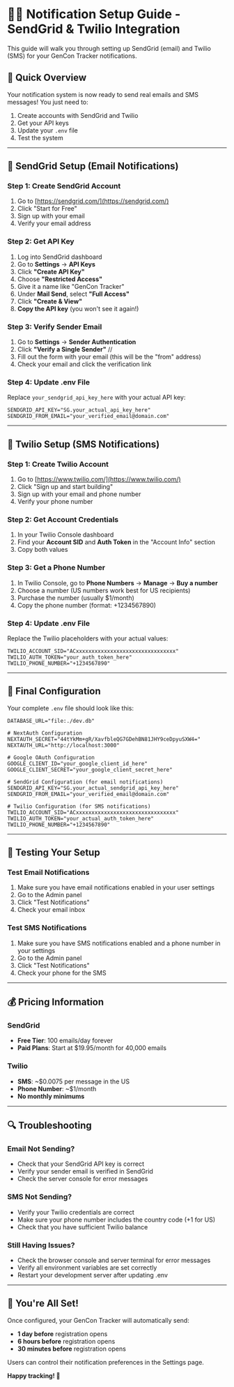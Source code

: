 # 📧📱 Notification Setup Guide - SendGrid & Twilio Integration

This guide will walk you through setting up SendGrid (email) and Twilio (SMS) for your GenCon Tracker notifications.

## 🚀 Quick Overview

Your notification system is now ready to send real emails and SMS messages! You just need to:
1. Create accounts with SendGrid and Twilio
2. Get your API keys
3. Update your `.env` file
4. Test the system

---

## 📧 SendGrid Setup (Email Notifications)

### Step 1: Create SendGrid Account
1. Go to [https://sendgrid.com/](https://sendgrid.com/)
2. Click "Start for Free"
3. Sign up with your email
4. Verify your email address

### Step 2: Get API Key
1. Log into SendGrid dashboard
2. Go to **Settings** → **API Keys**
3. Click **"Create API Key"**
4. Choose **"Restricted Access"**
5. Give it a name like "GenCon Tracker"
6. Under **Mail Send**, select **"Full Access"**
7. Click **"Create & View"**
8. **Copy the API key** (you won't see it again!)

### Step 3: Verify Sender Email
1. Go to **Settings** → **Sender Authentication**
2. Click **"Verify a Single Sender"** // 
3. Fill out the form with your email (this will be the "from" address)
4. Check your email and click the verification link

### Step 4: Update .env File
Replace `your_sendgrid_api_key_here` with your actual API key:
```
SENDGRID_API_KEY="SG.your_actual_api_key_here"
SENDGRID_FROM_EMAIL="your_verified_email@domain.com"
```

---

## 📱 Twilio Setup (SMS Notifications)

### Step 1: Create Twilio Account
1. Go to [https://www.twilio.com/](https://www.twilio.com/)
2. Click "Sign up and start building"
3. Sign up with your email and phone number
4. Verify your phone number

### Step 2: Get Account Credentials
1. In your Twilio Console dashboard
2. Find your **Account SID** and **Auth Token** in the "Account Info" section
3. Copy both values

### Step 3: Get a Phone Number
1. In Twilio Console, go to **Phone Numbers** → **Manage** → **Buy a number**
2. Choose a number (US numbers work best for US recipients)
3. Purchase the number (usually $1/month)
4. Copy the phone number (format: +1234567890)

### Step 4: Update .env File
Replace the Twilio placeholders with your actual values:
```
TWILIO_ACCOUNT_SID="ACxxxxxxxxxxxxxxxxxxxxxxxxxxxxxxxx"
TWILIO_AUTH_TOKEN="your_auth_token_here"
TWILIO_PHONE_NUMBER="+1234567890"
```

---

## 🔧 Final Configuration

Your complete `.env` file should look like this:

```env
DATABASE_URL="file:./dev.db"

# NextAuth Configuration
NEXTAUTH_SECRET="44tYkMm+gR/XavfbleQG7GDehBN81JHY9ceDpyuSXW4="
NEXTAUTH_URL="http://localhost:3000"

# Google OAuth Configuration
GOOGLE_CLIENT_ID="your_google_client_id_here"
GOOGLE_CLIENT_SECRET="your_google_client_secret_here"

# SendGrid Configuration (for email notifications)
SENDGRID_API_KEY="SG.your_actual_sendgrid_api_key_here"
SENDGRID_FROM_EMAIL="your_verified_email@domain.com"

# Twilio Configuration (for SMS notifications)
TWILIO_ACCOUNT_SID="ACxxxxxxxxxxxxxxxxxxxxxxxxxxxxxxxx"
TWILIO_AUTH_TOKEN="your_actual_auth_token_here"
TWILIO_PHONE_NUMBER="+1234567890"
```

---

## 🧪 Testing Your Setup

### Test Email Notifications
1. Make sure you have email notifications enabled in your user settings
2. Go to the Admin panel
3. Click "Test Notifications"
4. Check your email inbox

### Test SMS Notifications
1. Make sure you have SMS notifications enabled and a phone number in your settings
2. Go to the Admin panel
3. Click "Test Notifications"
4. Check your phone for the SMS

---

## 💰 Pricing Information

### SendGrid
- **Free Tier**: 100 emails/day forever
- **Paid Plans**: Start at $19.95/month for 40,000 emails

### Twilio
- **SMS**: ~$0.0075 per message in the US
- **Phone Number**: ~$1/month
- **No monthly minimums**

---

## 🔍 Troubleshooting

### Email Not Sending?
- Check that your SendGrid API key is correct
- Verify your sender email is verified in SendGrid
- Check the server console for error messages

### SMS Not Sending?
- Verify your Twilio credentials are correct
- Make sure your phone number includes the country code (+1 for US)
- Check that you have sufficient Twilio balance

### Still Having Issues?
- Check the browser console and server terminal for error messages
- Verify all environment variables are set correctly
- Restart your development server after updating .env

---

## 🎉 You're All Set!

Once configured, your GenCon Tracker will automatically send:
- **1 day before** registration opens
- **6 hours before** registration opens  
- **30 minutes before** registration opens

Users can control their notification preferences in the Settings page.

**Happy tracking! 🎲**
